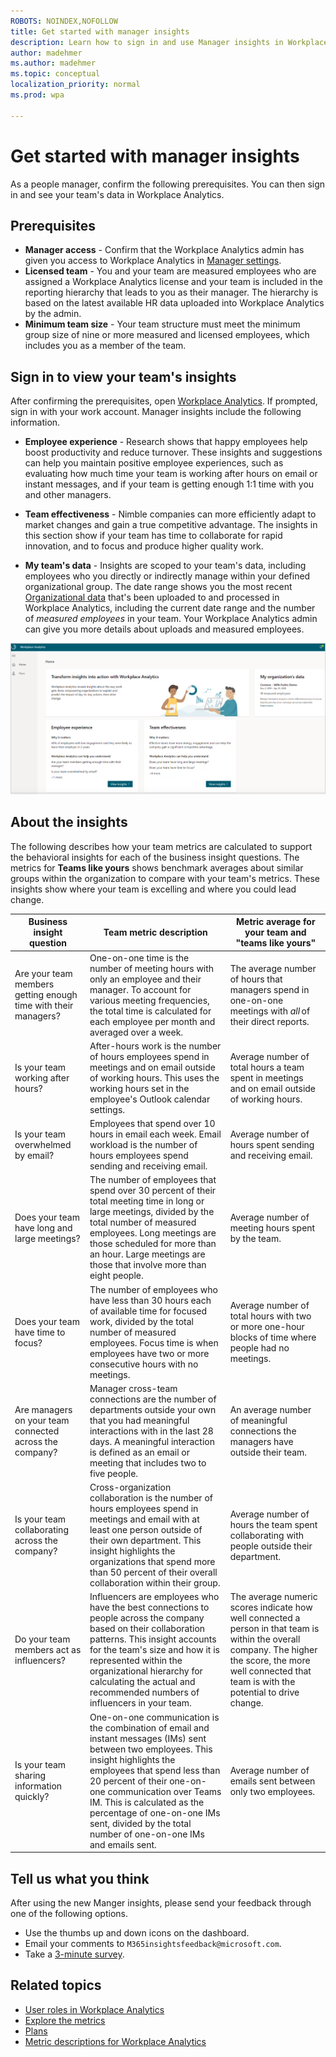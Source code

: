 ```yaml
---
ROBOTS: NOINDEX,NOFOLLOW
title: Get started with manager insights
description: Learn how to sign in and use Manager insights in Workplace Analytics
author: madehmer
ms.author: madehmer
ms.topic: conceptual
localization_priority: normal
ms.prod: wpa

---
```


# Get started with manager insights

As a people manager, confirm the following prerequisites. You can then sign in and see your team's data in Workplace Analytics.

## Prerequisites

* **Manager access** - Confirm that the Workplace Analytics admin has given you access to Workplace Analytics in [Manager settings](../use/settings.md#manager-settings).
* **Licensed team** - You and your team are measured employees who are assigned a Workplace Analytics license and your team is included in the reporting hierarchy that leads to you as their manager. The hierarchy is based on the latest available HR data uploaded into Workplace Analytics by the admin.
* **Minimum team size** - Your team structure must meet the minimum group size of nine or more measured and licensed employees, which includes you as a member of the team.

## Sign in to view your team's insights

After confirming the prerequisites, open [Workplace Analytics](https://workplaceanalytics.office.com). If prompted, sign in with your work account. Manager insights include the following information.

* **Employee experience** - Research shows that happy employees help boost productivity and reduce turnover. These insights and suggestions can help you maintain positive employee experiences, such as evaluating how much time your team is working after hours on email or instant messages, and if your team is getting enough 1:1 time with you and other managers.

* **Team effectiveness** - Nimble companies can more efficiently adapt to market changes and gain a true competitive advantage. The insights in this section show if your team has time to collaborate for rapid innovation, and to focus and produce higher quality work.

* **My team's data** - Insights are scoped to your team's data, including employees who you directly or indirectly manage within your defined organizational group. The date range shows you the most recent [Organizational data](../use/organizational-data.md) that's been uploaded to and processed in Workplace Analytics, including the current date range and the number of *measured employees* in your team. Your Workplace Analytics admin can give you more details about uploads and measured employees.

![Manager insights](./images/manager-insights.png)

## About the insights

The following describes how your team metrics are calculated to support the behavioral insights for each of the business insight questions. The metrics for **Teams like yours** shows benchmark averages about similar groups within the organization to compare with your team's metrics. These insights show where your team is excelling and where you could lead change.

|Business insight question |Team metric description |Metric average for your team and "teams like yours" |
|--------------------------|-------------------|-----------------|
|Are your team members getting enough time with their managers? |One-on-one time is the number of meeting hours with only an employee and their manager. To account for various meeting frequencies, the total time is calculated for each employee per month and averaged over a week.|The average number of hours that managers spend in one-on-one meetings with *all* of their direct reports. |
|Is your team working after hours? |After-hours work is the number of hours employees spend in meetings and on email outside of working hours. This uses the working hours set in the employee's Outlook calendar settings. |Average number of total hours a team spent in meetings and on email outside of working hours. |
|Is your team overwhelmed by email? |Employees that spend over 10 hours in email each week. Email workload is the number of hours employees spend sending and receiving email. |Average number of hours spent sending and receiving email. |
|Does your team have long and large meetings? |The number of employees that spend over 30 percent of their total meeting time in long or large meetings, divided by the total number of measured employees. Long meetings are those scheduled for more than an hour. Large meetings are those that involve more than eight people. |Average number of meeting hours spent by the team. |
|Does your team have time to focus? |The number of employees who have less than 30 hours each of available time for focused work, divided by the total number of measured employees. Focus time is when employees have two or more consecutive hours with no meetings. |Average number of total hours with two or more one-hour blocks of time where people had no meetings. |
|Are managers on your team connected across the company? |Manager cross-team connections are the number of departments outside your own that you had meaningful interactions with in the last 28 days. A meaningful interaction is defined as an email or meeting that includes two to five people. |An average number of meaningful connections the managers have outside their team. |
|Is your team collaborating across the company? |Cross-organization collaboration is the number of hours employees spend in meetings and email with at least one person outside of their own department. This insight highlights the organizations that spend more than 50 percent of their overall collaboration within their group. |Average number of hours the team spent collaborating with people outside their department. |
|Do your team members act as influencers? |Influencers are employees who have the best connections to people across the company based on their collaboration patterns. This insight accounts for the team's size and how it is represented within the organizational hierarchy for calculating the actual and recommended numbers of influencers in your team. |The average numeric scores indicate how well connected a person in that team is within the overall company. The higher the score, the more well connected that team is with the potential to drive change. |
|Is your team sharing information quickly? |One-on-one communication is the combination of email and instant messages (IMs) sent between two employees. This insight highlights the employees that spend less than 20 percent of their one-on-one communication over Teams IM. This is calculated as the percentage of one-on-one IMs sent, divided by the total number of one-on-one IMs and emails sent. |Average number of emails sent between only two employees. |

## Tell us what you think

After using the new Manger insights, please send your feedback through one of the following options.

* Use the thumbs up and down icons on the dashboard.
* Email your comments to `M365insightsfeedback@microsoft.com`.
* Take a [3-minute survey](https://forms.office.com/Pages/ResponsePage.aspx?id=v4j5cvGGr0GRqy180BHbR1RYdGrhcTNMt4nvjfGXZ7tUQ0YxM1U4Rko2RDk4TFFON0U2SUhDU0E2Mi4u).

## Related topics

* [User roles in Workplace Analytics](../use/user-roles.md)
* [Explore the metrics](../use/explore-intro.md)
* [Plans](../tutorials/solutionsv2-intro.md)
* [Metric descriptions for Workplace Analytics](../use/metric-definitions.md)
